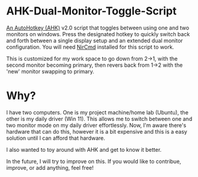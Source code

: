 # AHK-Dual-Monitor-Toggle-Script
[An AutoHotkey (AHK)](https://www.autohotkey.com/) v2.0 script that toggles between using one and two monitors on windows. Press the designated hotkey to quickly switch back and forth between a single display setup and an extended dual monitor configuration.
You will need [NirCmd](https://www.nirsoft.net/utils/nircmd.html) installed for this script to work.

This is customized for my work space to go down from 2->1, with the second monitor becoming primary, then revers back from 1->2 with the 'new' monitor swapping to primary. 

# Why?
I have two computers. One is my project machine/home lab (Ubuntu), the other is my daily driver (Win 11). This allows me to switch between one and two monitor mode on my daily driver effortlessly. 
Now, I'm aware there's hardware that can do this, however it is a bit expensive and this is a easy solution until I can afford that hardware. 

I also wanted to toy around with AHK and get to know it better.

In the future, I will try to improve on this. If you would like to contribue, improve, or add anything, feel free!
